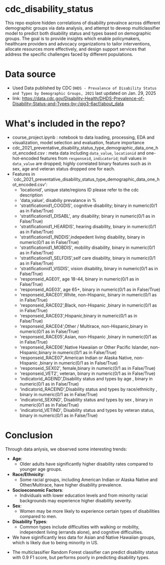 # cdc_disability_status
This repo explore hidden correlations of disability prevalnce across different demographic groups via data analysis, and attempt to deveop multiclassifier model to predict both disability status and types based on demographic groups. The goal is to provide insights which enable policymakers, healthcare providers and advocacy organizations to tailor interventions, allocate resources more effectively, and design support services that address the specific challenges faced by different populations. 

# Data source
- Used Data published by CDC  `DHDS - Prevalence of Disability Status and Types by Demographic Groups, 2021` last updated on Jan. 29, 2025
- link: https://data.cdc.gov/Disability-Health/DHDS-Prevalence-of-Disability-Status-and-Types-by-/qjg3-6acf/about_data

# What's included in the repo?
- course_project.ipynb : notebook to data loading, processing, EDA and visualization, model selection and evaluation, feature importance
- cdc_2021_preventative_disability_status_type_demographic_data_one_hot_encoded.csv : meta data including `data_value`, `locationid` and one-hot-encoded features from `responseid`, `indicatorid`; null values in `data_value` are dropped; highly correlated binary features such as in sex, age and veteran status dropped one for each.
- Features in `cdc_2021_preventative_disability_status_type_demographic_data_one_hot_encoded.csv':
  - 'locationid', unique state/regions ID please refer to the cdc description
  - 'data_value', disabiliy prevalance in % 
  - 'stratificationid1_COGDIS', cognitive disability; binary in numeric(0/1 as in False/True)
  - 'stratificationid1_DISABL', any disability; binary in numeric(0/1 as in False/True)
  - 'stratificationid1_HEARDIS', hearing disability, binary in numeric(0/1 as in False/True)
  - 'stratificationid1_INDDIS',indepedent living disability, binary in numeric(0/1 as in False/True)
  - 'stratificationid1_MOBDIS', mobility disability, binary in numeric(0/1 as in False/True)
  - 'stratificationid1_SELFDIS',self care disability, binary in numeric(0/1 as in False/True)
  - 'stratificationid1_VISDIS', vision disability, binary in numeric(0/1 as in False/True)
  - 'responseid_AGE01', age 18-44, binary in numeric(0/1 as in False/True)
  - 'responseid_AGE03', age 65+, binary in numeric(0/1 as in False/True)
  - 'responseid_RACE01',White, non-Hispanic, binary in numeric(0/1 as in False/True)
  - 'responseid_RACE02',Black, non-Hispanic ,binary in numeric(0/1 as in False/True)
  - 'responseid_RACE03',Hispanic,binary in numeric(0/1 as in False/True)
  - 'responseid_RACE04',Other / Multirace, non-Hispanic,binary in numeric(0/1 as in False/True)
  - 'responseid_RACE05',Asian, non-Hispanic ,binary in numeric(0/1 as in False/True)
  - 'responseid_RACE06',Native Hawaiian or Other Pacific Islander, non-Hispanic,binary in numeric(0/1 as in False/True)
  - 'responseid_RACE07',American Indian or Alaska Native, non-Hispanic  ,binary in numeric(0/1 as in False/True)
  - 'responseid_SEX02', female,binary in numeric(0/1 as in False/True)
  - 'responseid_VET2', veteran, binary in numeric(0/1 as in False/True)
  - 'indicatorid_AGEIND',Disability status and types by age , binary in numeric(0/1 as in False/True)
  - 'indicatorid_RACEIND',Disability status and types by race/ethnicity , binary in numeric(0/1 as in False/True)
  - 'indicatorid_SEXIND', Disability status and types by sex , binary in numeric(0/1 as in False/True)
  - 'indicatorid_VETIND', Disability status and types by veteran status, binary in numeric(0/1 as in False/True)
 
 # Conclusion
 Through data anlysis, we observed some interesting trends:
 * **Age**:
    * Older adults have significantly higher disability rates compared to younger age groups. 
* **Race/Ethnicity**:
    * Some racial groups, including American Indian or Alaska Native and Other/Multirace, have higher disability prevalence. 
* **Socioeconomic Factors**:
    * Individuals with lower education levels and from minority racial backgrounds may experience higher disability severity. 
* **Sex**:
    * Women may be more likely to experience certain types of disabilities compared to men. 
* **Disability Types**:
    * Common types include difficulties with walking or mobility, independent living (errands alone), and cognitive difficulties.
* We have siginificantly less data for Asian and Native Hawaiian groups, which is likely due to being minority in US.

- The multiclassifier Random Forest classifier can predict disability status with 0.9 F1 score, but performs poorly in predicting disability types.
